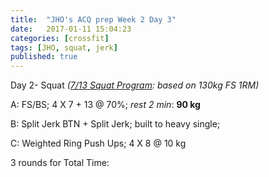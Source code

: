 ```yaml
---
title:  "JHO's ACQ prep Week 2 Day 3"
date:   2017-01-11 15:04:23
categories: [crossfit]
tags: [JHO, squat, jerk]
published: true
---
```

Day 2- Squat _([7/13 Squat Program][reddit_link]: based on 130kg FS 1RM)_

A: FS/BS; 4 X 7 + 13 @ 70%; _rest 2 min_: **90 kg**  

B: Split Jerk BTN + Split Jerk; built to heavy single;

C: Weighted Ring Push Ups; 4 X 8 @ 10 kg

3 rounds for Total Time:  


[reddit_link]: https://www.reddit.com/r/crossfit/comments/1s1331/question_for_those_of_you_following_outlaw/
